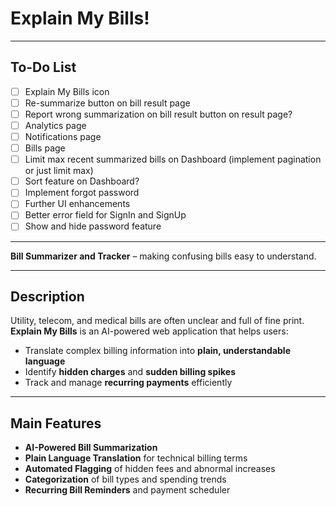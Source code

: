 # Explain My Bills!

---

## To-Do List

- [ ] Explain My Bills icon
- [ ] Re-summarize button on bill result page
- [ ] Report wrong summarization on bill result button on result page?
- [ ] Analytics page
- [ ] Notifications page
- [ ] Bills page
- [ ] Limit max recent summarized bills on Dashboard (implement pagination or just limit max)
- [ ] Sort feature on Dashboard?
- [ ] Implement forgot password
- [ ] Further UI enhancements
- [ ] Better error field for SignIn and SignUp
- [ ] Show and hide password feature

---

**Bill Summarizer and Tracker** – making confusing bills easy to understand.

---

## Description

Utility, telecom, and medical bills are often unclear and full of fine print.
**Explain My Bills** is an AI-powered web application that helps users:

-   Translate complex billing information into **plain, understandable language**
-   Identify **hidden charges** and **sudden billing spikes**
-   Track and manage **recurring payments** efficiently

---

## Main Features

-   **AI-Powered Bill Summarization**
-   **Plain Language Translation** for technical billing terms
-   **Automated Flagging** of hidden fees and abnormal increases
-   **Categorization** of bill types and spending trends
-   **Recurring Bill Reminders** and payment scheduler
